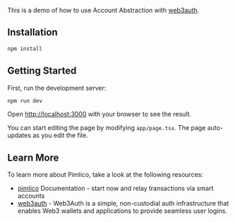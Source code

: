 This is a demo of how to use Account Abstraction with [web3auth](https://web3auth.io/).

## Installation

```bash
npm install
```

## Getting Started

First, run the development server:

```bash
npm run dev
```

Open [http://localhost:3000](http://localhost:3000) with your browser to see the result.

You can start editing the page by modifying `app/page.tsx`. The page auto-updates as you edit the file.

## Learn More

To learn more about Pimlico, take a look at the following resources:

- [pimlico](https://docs.pimlico.io) Documentation - start now and relay transactions via smart accounts
- [web3auth](https://nextjs.org/learn) - Web3Auth is a simple, non-custodial auth infrastructure that enables Web3 wallets and applications to provide seamless user logins.
